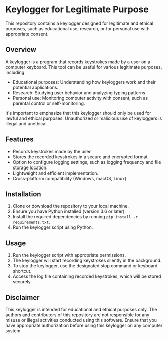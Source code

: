 # Keylogger for Legitimate Purpose

This repository contains a keylogger designed for legitimate and ethical purposes, such as educational use, research, or for personal use with appropriate consent.

## Overview

A keylogger is a program that records keystrokes made by a user on a computer keyboard. This tool can be useful for various legitimate purposes, including:

- Educational purposes: Understanding how keyloggers work and their potential applications.
- Research: Studying user behavior and analyzing typing patterns.
- Personal use: Monitoring computer activity with consent, such as parental control or self-monitoring.

It's important to emphasize that this keylogger should only be used for lawful and ethical purposes. Unauthorized or malicious use of keyloggers is illegal and unethical.

## Features

- Records keystrokes made by the user.
- Stores the recorded keystrokes in a secure and encrypted format.
- Option to configure logging settings, such as logging frequency and file storage location.
- Lightweight and efficient implementation.
- Cross-platform compatibility (Windows, macOS, Linux).

## Installation

1. Clone or download the repository to your local machine.
2. Ensure you have Python installed (version 3.6 or later).
3. Install the required dependencies by running `pip install -r requirements.txt`.
4. Run the keylogger script using Python.

## Usage

1. Run the keylogger script with appropriate permissions.
2. The keylogger will start recording keystrokes silently in the background.
3. To stop the keylogger, use the designated stop command or keyboard shortcut.
4. Access the log file containing recorded keystrokes, which will be stored securely.

## Disclaimer

This keylogger is intended for educational and ethical purposes only. The authors and contributors of this repository are not responsible for any misuse or illegal activities conducted using this software. Ensure that you have appropriate authorization before using this keylogger on any computer system.




